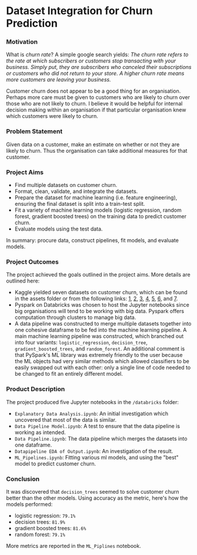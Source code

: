 # Dataset Integration for Churn Prediction

### Motivation

What is *churn rate*? A simple google search yields: *The churn rate refers to the rate at which subscribers or customers stop transacting with your business. Simply put, they are subscribers who canceled their subscriptions or customers who did not return to your store. A higher churn rate means more customers are leaving your business.*

Customer churn does not appear to be a good thing for an organisation. Perhaps more care must be given to customers who are likely to churn over those who are not likely to churn. I believe it would be helpful for internal decision making within an organisation if that particular organisation knew which customers were likely to churn.

### Problem Statement

Given data on a customer, make an estimate on whether or not they are likely to churn. Thus the organisation can take additional measures for that customer.

### Project Aims

- Find multiple datasets on customer churn.
- Format, clean, validate, and integrate the datasets.
- Prepare the dataset for machine learning (i.e. feature engineering), ensuring the final dataset is split into a train-test split.
- Fit a variety of machine learning models (logistic regression, random forest, gradient boosted trees) on the training data to predict customer churn.
- Evaluate models using the test data.

In summary: procure data, construct pipelines, fit models, and evaluate models.

### Project Outcomes

The project achieved the goals outlined in the project aims. More details are outlined here:

- Kaggle yielded seven datasets on customer churn, which can be found in the assets folder or from the following links: [1](<https://www.kaggle.com/datasets/rangalamahesh/bank-churn>), [2](<https://www.kaggle.com/datasets/radheshyamkollipara/bank-customer-churn>), [3](<https://www.kaggle.com/datasets/gauravtopre/bank-customer-churn-dataset>), [4](<https://www.kaggle.com/datasets/santoshd3/bank-customers>), [5](<https://www.kaggle.com/datasets/shantanudhakadd/bank-customer-churn-prediction>), [6](<https://www.kaggle.com/datasets/shubhammeshram579/bank-customer-churn-prediction>), and [7](<https://www.kaggle.com/datasets/mathchi/churn-for-bank-customers>).
- Pyspark on Databricks was chosen to host the Jupyter notebooks since big organisations will tend to be working with big data. Pyspark offers computation through clusters to manage big data.
- A data pipeline was constructed to merge multiple datasets together into one cohesive dataframe to be fed into the machine learning pipeline. A main machine learning pipeline was constructed, which branched out into four variants: `logistic_regression`, `decision_tree`, `gradient_boosted_trees`, and `random_forest`. An additional comment is that PySpark's ML library was extremely friendly to the user because the ML objects had very similar methods which allowed classifiers to be easily swapped out with each other: only a single line of code needed to be changed to fit an entirely different model.

### Product Description

The project produced five Jupyter notebooks in the `/databricks` folder:

- `Explanatory Data Analysis.ipynb`: An initial investigation which uncovered that most of the data is similar.
- `Data Pipeline Model.ipynb`: A test to ensure that the data pipeline is working as intended.
- `Data Pipeline.ipynb`: The data pipeline which merges the datasets into one dataframe.
- `Datapipeline EDA of Output.ipynb`: An investigation of the result.
- `ML_Pipelines.ipynb`: Fitting various ml models, and using the "best" model to predict customer churn.

### Conclusion

It was discovered that `decision_trees` seemed to solve customer churn better than the other models. Using accuracy as the metric, here's how the models performed:

- logistic regression: `79.1%`
- decision trees: `81.9%`
- gradient boosted trees: `81.6%`
- random forest: `79.1%`

More metrics are reported in the `ML_Piplines` notebook.

